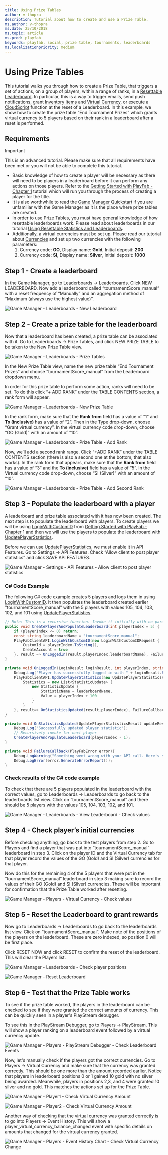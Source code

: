 ```yaml
---
title: Using Prize Tables
author: v-thopra
description: Tutorial about how to create and use a Prize Table.
ms.author: v-thopra
ms.date: 25/10/2018
ms.topic: article
ms.prod: playfab
keywords: playfab, social, prize table, tournaments, leaderboards
ms.localizationpriority: medium
---
```


# Using Prize Tables

This tutorial walks you through how to create a Prize Table, that triggers a set of actions, on a group of players, within a range of ranks, in a [Resettable Leaderboard](using-resettable-statistics-and-leaderboards.md). In particular, this is a way to trigger emails, send push notifications, grant [Inventory Items](../../data/playerdata/player-inventory.md) and [Virtual Currency](../../commerce/economy/currencies.md), or execute a [CloudScript](../../automation/cloudscript/writing-custom-cloudscript.md) function at the reset of a Leaderboard. In this example, we show how to create the prize table “End Tournament Prizes” which grants virtual currency to 5 players based on their rank in a leaderboard after a reset is performed.

## Requirements

> [!IMPORTANT]
> This is an advanced tutorial. Please make sure that all requirements have been met or you will not be able to complete this tutorial.

- Basic knowledge of how to create a player will be necessary as there will need to be players in a leaderboard before it can perform any actions on those players. Refer to the [Getting Started with PlayFab - Chapter 1](../../config/dev-test-live/get-started-with-players-and-tournaments.md) tutorial which will run you through the process of creating a player for the title.
- It is also worthwhile to read the [Game Manager Quickstart](../../config/gamemanager/game-manager-quickstart.md) if you are unfamiliar with the Game Manager as it is the place where prize tables are created.
- In order to use Prize Tables, you must have general knowledge of how resettable leaderboards work. Please read about leaderboards in our tutorial [Using Resettable Statistics and Leaderboards](using-resettable-statistics-and-leaderboards.md).
- Additionally, a virtual currencies must be set up. Please read our tutorial about [Currencies](../../commerce/economy/currencies.md) and set up two currencies with the following parameters:
  1. Currency code: **GO**, Display name: **Gold**,  Initial deposit: **200**
  2. Currency code: **SI**, Display name: **Silver**, Initial deposit: **1000**

## Step 1 - Create a leaderboard

In the Game Manager, go to Leaderboards -> Leaderboards. Click NEW LEADERBOARD. Now add a leaderboard called “tournamentScore_manual” with a reset frequency of “Manually” and an aggregation method of “Maximum (always use the highest value)”.

![Game Manager - Leaderboards - New Leaderboard](media/tutorials/game-manager-new-leaderboard.png)  

## Step 2 - Create a prize table for the leaderboard

Now that a leaderboard has been created, a prize table can be associated with it. Go to Leaderboards -> Prize Tables, and click NEW PRIZE TABLE to be taken to the New Prize Table view.

![Game Manager - Leaderboards - Prize Tables](media/tutorials/game-manager-prize-tables.png)  

In the New Prize Table view, name the new prize table “End Tournament Prizes” and choose “tournamentScore_manual” from the Leaderboard dropdown menu.

In order for this prize table to perform some action, ranks will need to be set. To do this click “+ ADD RANK” under the TABLE CONTENTS section, a rank form will appear.

![Game Manager - Leaderboards - New Prize Table](media/tutorials/game-manager-new-prize-table.png)  

In the rank form, make sure that the **Rank from** field has a value of “1” and **To (inclusive)** has a value of “2”. Then in the Type drop-down, choose “Grant virtual currency”. In the virtual currency code drop-down, choose “GO (Gold)” with an amount of “10”.

![Game Manager - Leaderboards - Prize Table - Add Rank](media/tutorials/game-manager-prize-table-add-rank.png)  

Now, we’ll add a second rank range. Click “+ADD RANK” under the TABLE CONTENTS section (there is also a second one at the bottom, that also works). In the rank form that appears, make sure that the **Rank from** field has a value of “3” and the **To (inclusive)** field has a value of “5”. In the Virtual currency code drop-down, choose “SI (Silver)” with an amount of “10”.

![Game Manager - Leaderboards - Prize Table - Add Second Rank](media/tutorials/game-manager-prize-table-add-second-rank.png)  

## Step 3 - Populate the leaderboard with a player

A leaderboard and prize table associated with it has now been created. The next step is to populate the leaderboard with players. To create players we will be using [LoginWithCustomID](xref:titleid.playfabapi.com.client.authentication.loginwithcustomid) from [Getting Started with PlayFab - Chapter 1](../../config/dev-test-live/get-started-with-players-and-tournaments.md) and then we will use the players to populate the leaderboard with [UpdatePlayerStatistics](xref:titleid.playfabapi.com.client.playerdatamanagement.updateplayerstatistics).

Before we can use [UpdatePlayerStatistics](xref:titleid.playfabapi.com.client.playerdatamanagement.updateplayerstatistics), we must enable it in API Features. Go to Settings -> API Features. Check “Allow client to post player statistics” and click SAVE API FEATURES.

![Game Manager - Settings - API Features - Allow client to post player statistics](media/tutorials/api-features-allow-client-to-post-player-statistics.png)  

### C# Code Example

The following C# code example creates 5 players and logs them in using [LoginWithCustomID](xref:titleid.playfabapi.com.client.authentication.loginwithcustomid). It then populates the leaderboard created earlier "tournamentScore_manual" with the 5 players with values 105, 104, 103, 102, and 101 using [UpdatePlayerStatistics](xref:titleid.playfabapi.com.client.playerdatamanagement.updateplayerstatistics).

```csharp
// Note: This is a recursive function. Invoke it initially with no parameter
public void CreatePlayerAndPopulateLeaderboard(int playerIndex = 5) {
    if (playerIndex <= 0) return;
    const string leaderboardName = "tournamentScore_manual";
    PlayFabClientAPI.LoginWithCustomID(new LoginWithCustomIDRequest {
        CustomId = playerIndex.ToString(),
        CreateAccount = true
    }, result => OnLoggedIn(result,playerIndex,leaderboardName), FailureCallback);
}

private void OnLoggedIn(LoginResult loginResult, int playerIndex, string leaderboardName) {
    Debug.Log("Player has successfully logged in with " + loginResult.PlayFabId);
    PlayFabClientAPI.UpdatePlayerStatistics(new UpdatePlayerStatisticsRequest {
        Statistics = new List<StatisticUpdate> {
            new StatisticUpdate {
                StatisticName = leaderboardName,
                Value = playerIndex + 100
            }
        }
    }, result=> OnStatisticsUpdated(result,playerIndex), FailureCallback);
}

private void OnStatisticsUpdated(UpdatePlayerStatisticsResult updateResult, int playerIndex) {
    Debug.Log("Successfully updated player statistic");
    // Recursively invoke for next player
    CreatePlayerAndPopulateLeaderboard(playerIndex - 1);
}

private void FailureCallback(PlayFabError error){
    Debug.LogWarning("Something went wrong with your API call. Here's some debug information:");
    Debug.LogError(error.GenerateErrorReport());
}
```

### Check results of the C# code example

To check that there are 5 players populated in the leaderboard with the correct values, go to Leaderboards -> Leaderboards to go back to the leaderboards list view. Click on “tournamentScore_manual” and there should be 5 players with the values 105, 104, 103, 102, and 101.

![Game Manager - Leaderboards - View Leaderboard - Check values](media/tutorials/game-manager-leaderboards-view-leaderboard-check-values.png)  

## Step 4 - Check player’s initial currencies

Before checking anything, go back to the test players from step 2. Go to Players and find a player that was put into “tournamentScore_manual” leaderboard in step 3. Click on the player ID and the Virtual Currency tab for that player record the values of the GO (Gold) and SI (Silver) currencies for that player.

Now do this for the remaining 4 of the 5 players that were put in the “tournamentScore_manual” leaderboard in step 3 making sure to record the values of their GO (Gold) and SI (Silver) currencies. These will be important for confirmation that the Prize Table worked after resetting.

![Game Manager - Players - Virtual Currency - Check values](media/tutorials/game-manager-players-virtual-currency-check-values.png)  

## Step 5 - Reset the Leaderboard to grant rewards

Now go to Leaderboards -> Leaderboards to go back to the leaderboards list view. Click on “tournamentScore_manual”. Make note of the positions of the players on the leaderboard. These are zero indexed, so position 0 will be first place.

Click RESET NOW and click RESET to confirm the reset of the leaderboard. This will clear the Players list.

![Game Manager - Leaderboards - Check player positions](media/tutorials/game-manager-leaderboards-check-player-positions.png)

![Game Manager - Reset Leaderboard](media/tutorials/game-manager-reset-leaderboard.png)

## Step 6 - Test that the Prize Table works

To see if the prize table worked, the players in the leaderboard can be checked to see if they were granted the correct amounts of currency. This can be quickly seen in a player's PlayStream debugger.

To see this in the PlayStream Debugger, go to Players -> PlayStream. This will show a player ranking on a leaderboard event followed by a virtual currency update.

![Game Manager - Players - PlayStream Debugger - Check Leaderboard Events](media/tutorials/game-manager-playstream-debugger-check-leaderboard-events.png)

Now, let's manually check if the players got the correct currencies. Go to Players -> Virtual Currency and make sure that the currency was granted correctly. This should be one more than the amount recorded earlier. Notice that players in leaderboard positions 0 or 1 gained 10 gold with no silver being awarded. Meanwhile, players in positions 2,3, and 4 were granted 10 silver and no gold. This matches the actions set up for the Prize Table.

![Game Manager - Player1 - Check Virtual Currency Amount](media/tutorials/game-manager-player1-check-vc-amount.png)

![Game Manager - Player2 - Check Virtual Currency Amount](media/tutorials/game-manager-player2-check-vc-amount.png)

Another way of checking that the virtual currency was granted correctly is to go into Players -> Event History. This will show a player_virtual_currency_balance_changed event with specific details on amounts that changed for the virtual currency granted.

![Game Manager - Players - Event History Chart - Check Virtual Currency Change](media/tutorials/game-manager-players-event-history-chart-check-vc-changed.png)
